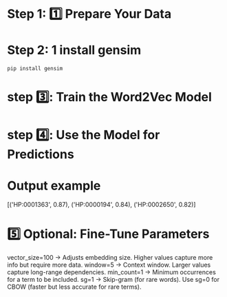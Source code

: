 # Step 1: 1️⃣ Prepare Your Data

# Step 2: 1 install gensim
```
pip install gensim
```
# step 3️⃣: Train the Word2Vec Model
# step 4️⃣: Use the Model for Predictions

# Output example
[('HP:0001363', 0.87), ('HP:0000194', 0.84), ('HP:0002650', 0.82)]

# 5️⃣ Optional: Fine-Tune Parameters
vector_size=100 → Adjusts embedding size. Higher values capture more info but require more data.
window=5 → Context window. Larger values capture long-range dependencies.
min_count=1 → Minimum occurrences for a term to be included.
sg=1 → Skip-gram (for rare words). Use sg=0 for CBOW (faster but less accurate for rare terms).
